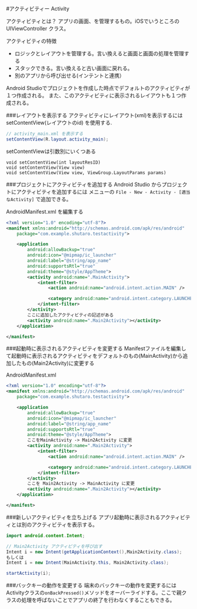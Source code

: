 #アクティビティー Activity

アクティビティとは？
アプリの画面、を管理するもの。iOSでいうところの UIViewController クラス。

アクティビティの特徴

* ロジックとレイアウトを管理する。言い換えると画面と画面の処理を管理する
* スタックできる。言い換えると古い画面に戻れる。
* 別のアプリから呼び出せる(インテントと連携）



Android Studioでプロジェクトを作成した時点でデフォルトのアクティビティが１つ作成される。
また、このアクティビティに表示されるレイアウトも１つ作成される。


###レイアウトを表示する
アクティビティにレイアウト(xml)を表示するには setContentView(レイアウトのid) を使用する.

```java
// activity_main.xml を表示する
setContentView(R.layout.activity_main);
```

setContentViewは引数別にいくつある
~~~
void setContentView(int layoutResID)
void setContentView(View view)
void setContentView(View view, ViewGroup.LayoutParams params)
~~~



###プロジェクトにアクティビティを追加する
Android Studio からプロジェクトにアクティビティを追加するには
メニューの `File - New - Activity - [適当なActivity]` で追加できる。

AndroidManifest.xml を編集する

```xml
<?xml version="1.0" encoding="utf-8"?>
<manifest xmlns:android="http://schemas.android.com/apk/res/android"
    package="com.example.shutaro.testactivity">

    <application
        android:allowBackup="true"
        android:icon="@mipmap/ic_launcher"
        android:label="@string/app_name"
        android:supportsRtl="true"
        android:theme="@style/AppTheme">
        <activity android:name=".MainActivity">
            <intent-filter>
                <action android:name="android.intent.action.MAIN" />

                <category android:name="android.intent.category.LAUNCHER" />
            </intent-filter>
        </activity>
        ここに追加したアクティビティの記述がある
        <activity android:name=".Main2Activity"></activity>
    </application>

</manifest>
```

###起動時に表示されるアクティビティを変更する
Manifestファイルを編集して起動時に表示されるアクティビティをデフォルトのもの(MainActivity)から追加したもの(Main2Activity)に変更する

AndroidManifest.xml

```xml
<?xml version="1.0" encoding="utf-8"?>
<manifest xmlns:android="http://schemas.android.com/apk/res/android"
    package="com.example.shutaro.testactivity">

    <application
        android:allowBackup="true"
        android:icon="@mipmap/ic_launcher"
        android:label="@string/app_name"
        android:supportsRtl="true"
        android:theme="@style/AppTheme">
        ここをMainActivity -> Main2Activity に変更
        <activity android:name=".Main2Activity">
            <intent-filter>
                <action android:name="android.intent.action.MAIN" />

                <category android:name="android.intent.category.LAUNCHER" />
            </intent-filter>
        </activity>
        ここを Main2Activity -> MainActivity に変更
        <activity android:name=".Main2Activity"></activity>
    </application>

</manifest>
```

###新しいアクティビティを立ち上げる
アプリ起動時に表示されるアクティビティとは別のアクティビティを表示する。

```java
import android.content.Intent;

// Main2Activity アクティビティを呼び出す
Intent i = new Intent(getApplicationContext(),Main2Activity.class);
もしくは
Intent i = new Intent(MainActivity.this, Main2Activity.class);

startActivity(i);
```

###バックキーの動作を変更する
端末のバックキーの動作を変更するにはActivityクラスの`onBackPressed()`メソッドをオーバーライドする。ここで親クラスの処理を呼ばないことでアプリの終了を行わなくすることもできる。

```xml

```